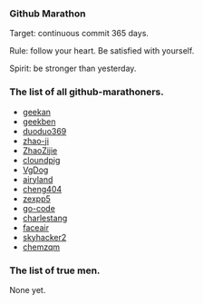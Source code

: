 ### Github Marathon

Target: continuous commit 365 days.

Rule: follow your heart. Be satisfied with yourself.

Spirit: be stronger than yesterday.

### The list of all github-marathoners.

* [geekan](https://github.com/geekan)
* [geekben](https://github.com/geekben)
* [duoduo369](https://github.com/duoduo369)
* [zhao-ji](http://github.com/zhao-ji)
* [ZhaoZijie](https://github.com/ZhaoZijie)
* [cloundpig](https://github.com/cloundpig)
* [VgDog](https://github.com/VgDog)
* [airyland](https://github.com/airyland)
* [cheng404](https://github.com/cheng404)
* [zexpp5](https://github.com/zexpp5)
* [go-code](https://github.com/go-code/)
* [charlestang](https://github.com/charlestang)
* [faceair](https://github.com/faceair)
* [skyhacker2](https://github.com/skyhacker2)
* [chemzqm](https://github.com/chemzqm)

### The list of true men.

None yet.
